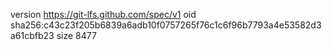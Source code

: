 version https://git-lfs.github.com/spec/v1
oid sha256:c43c23f205b6839a6adb10f0757265f76c1c6f96b7793a4e53582d3a61cbfb23
size 8477
